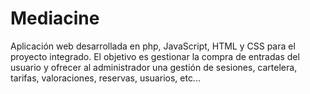 # Mediacine
Aplicación web desarrollada en php, JavaScript, HTML y CSS para el proyecto integrado. El objetivo es gestionar la compra de entradas del usuario y ofrecer al administrador una gestión de sesiones, cartelera, tarifas, valoraciones, reservas, usuarios, etc...
